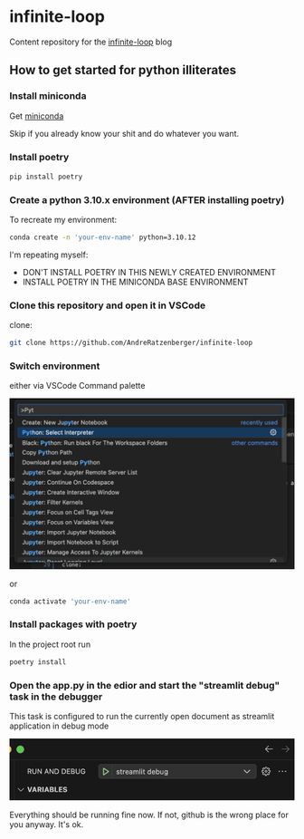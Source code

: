 # infinite-loop

Content repository for the [infinite-loop](https://publish.obsidian.md/infinite-loop) blog

## How to get started for python illiterates

### Install miniconda

Get [miniconda](https://docs.anaconda.com/free/miniconda/)

Skip if you already know your shit and do whatever you want.

### Install poetry

```bash
pip install poetry
```

### Create a python 3.10.x environment (AFTER installing poetry)

To recreate my environment:

```bash
conda create -n 'your-env-name' python=3.10.12 
```

I'm repeating myself:

- DON'T INSTALL POETRY IN THIS NEWLY CREATED ENVIRONMENT
- INSTALL POETRY IN THE MINICONDA BASE ENVIRONMENT

### Clone this repository and open it in VSCode

clone:

```bash
git clone https://github.com/AndreRatzenberger/infinite-loop
```

### Switch environment

either via VSCode Command palette

![alt text](.img/image.png)

or

```bash
conda activate 'your-env-name' 
```

### Install packages with poetry

In the project root run

```bash
poetry install
```

### Open the app.py in the edior and start the "streamlit debug" task in the debugger

This task is configured to run the currently open document as streamlit application in debug mode

![alt text](.img/image-1.png)

Everything should be running fine now.
If not, github is the wrong place for you anyway. It's ok.
